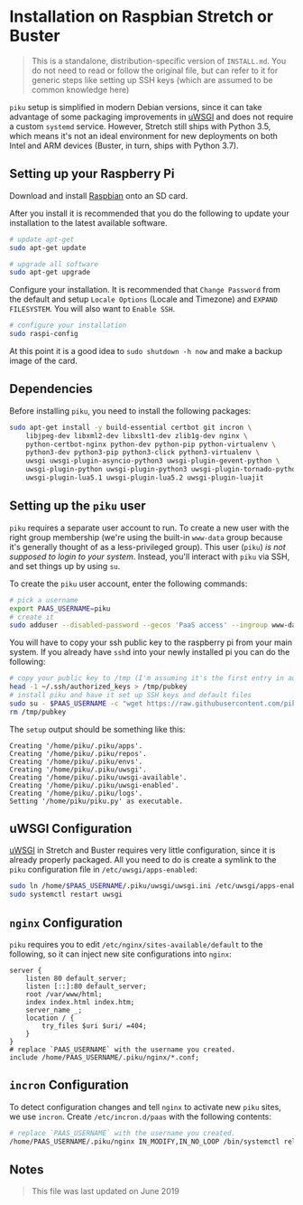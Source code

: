 # Installation on Raspbian Stretch or Buster

> This is a standalone, distribution-specific version of `INSTALL.md`. You do not need to read or follow the original file, but can refer to it for generic steps like setting up SSH keys (which are assumed to be common knowledge here)

`piku` setup is simplified in modern Debian versions, since it can take advantage of some packaging improvements in [uWSGI][uwsgi] and does not require a custom `systemd` service. However, Stretch still ships with Python 3.5, which means it's not an ideal environment for new deployments on both Intel and ARM devices (Buster, in turn, ships with Python 3.7).

## Setting up your Raspberry Pi

Download and install [Raspbian](https://www.raspberrypi.org/downloads/raspbian/) onto an SD card.

After you install it is recommended that you do the following to update your installation to the latest available software.

```bash
# update apt-get
sudo apt-get update

# upgrade all software
sudo apt-get upgrade
```

Configure your installation.  It is recommended that `Change Password` from the default and setup `Locale Options` (Locale and Timezone) and `EXPAND FILESYSTEM`.  You will also want to `Enable SSH`.
```bash
# configure your installation
sudo raspi-config
```

At this point it is a good idea to `sudo shutdown -h now` and make a backup image of the card.

## Dependencies

Before installing `piku`, you need to install the following packages:

```bash
sudo apt-get install -y build-essential certbot git incron \
    libjpeg-dev libxml2-dev libxslt1-dev zlib1g-dev nginx \
    python-certbot-nginx python-dev python-pip python-virtualenv \
    python3-dev python3-pip python3-click python3-virtualenv \
    uwsgi uwsgi-plugin-asyncio-python3 uwsgi-plugin-gevent-python \
    uwsgi-plugin-python uwsgi-plugin-python3 uwsgi-plugin-tornado-python \
    uwsgi-plugin-lua5.1 uwsgi-plugin-lua5.2 uwsgi-plugin-luajit
```
## Setting up the `piku` user

`piku` requires a separate user account to run. To create a new user with the right group membership (we're using the built-in `www-data` group because it's generally thought of as a less-privileged group).  This user (`piku`) _is not supposed to login to your system_. Instead, you'll interact with `piku` via SSH, and set things up by using `su`.

To create the `piku` user account, enter the following commands:

```bash
# pick a username
export PAAS_USERNAME=piku
# create it
sudo adduser --disabled-password --gecos 'PaaS access' --ingroup www-data $PAAS_USERNAME
```

You will have to copy your ssh public key to the raspberry pi from your main system.  If you already have `ssh`d into your newly installed pi you can do the following:

```bash
# copy your public key to /tmp (I'm assuming it's the first entry in authorized_keys)
head -1 ~/.ssh/authorized_keys > /tmp/pubkey
# install piku and have it set up SSH keys and default files
sudo su - $PAAS_USERNAME -c "wget https://raw.githubusercontent.com/piku/piku/master/piku.py && python3 ~/piku.py setup && python3 ~/piku.py setup:ssh /tmp/pubkey"
rm /tmp/pubkey
```

The `setup` output should be something like this:

```
Creating '/home/piku/.piku/apps'.
Creating '/home/piku/.piku/repos'.
Creating '/home/piku/.piku/envs'.
Creating '/home/piku/.piku/uwsgi'.
Creating '/home/piku/.piku/uwsgi-available'.
Creating '/home/piku/.piku/uwsgi-enabled'.
Creating '/home/piku/.piku/logs'.
Setting '/home/piku/piku.py' as executable.
```

## uWSGI Configuration

[uWSGI][uwsgi] in Stretch and Buster requires very little configuration, since it is already properly packaged. All you need to do is create a symlink to the `piku` configuration file in `/etc/uwsgi/apps-enabled`:

```bash
sudo ln /home/$PAAS_USERNAME/.piku/uwsgi/uwsgi.ini /etc/uwsgi/apps-enabled/piku.ini
sudo systemctl restart uwsgi
```

## `nginx` Configuration

`piku` requires you to edit `/etc/nginx/sites-available/default` to the following, so it can inject new site configurations into `nginx`:

```
server {
    listen 80 default_server;
    listen [::]:80 default_server;
    root /var/www/html;
    index index.html index.htm;
    server_name _;
    location / {
        try_files $uri $uri/ =404;
    }
}
# replace `PAAS_USERNAME` with the username you created.
include /home/PAAS_USERNAME/.piku/nginx/*.conf;
```

## `incron` Configuration

To detect configuration changes and tell `nginx` to activate new `piku` sites, we use `incron`. Create `/etc/incron.d/paas` with the following contents:

```bash
# replace `PAAS_USERNAME` with the username you created.
/home/PAAS_USERNAME/.piku/nginx IN_MODIFY,IN_NO_LOOP /bin/systemctl reload nginx
```

## Notes

> This file was last updated on June 2019

[uwsgi]: https://github.com/unbit/uwsgi

